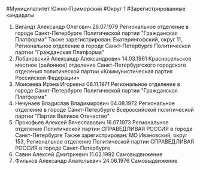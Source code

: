 #Муниципалитет
Южно-Приморский
#Округ
1
#Зарегистрированные кандидаты
1. Вигандт Александр Олегович 26.07.1979
Региональное отделение в городе Санкт-Петербурге Политической партии "Гражданская Платформа"
Также зарегистрирован: Екатерингофский, округ 11, Региональное отделение в городе Санкт-Петербурге Политической партии "Гражданская Платформа"
2. Лобановский Александр Александрович 14.03.1961
Красносельское местное (районное) отделение Санкт-Петербургского городского отделения политической партии «Коммунистическая партия Российской Федерации»
3. Моисеева Ирэна Игоревна 08.11.1971
Региональное отделение в городе Санкт-Петербурге Политической партии "Гражданская Платформа"
4. Нечунаев Владислав Владимирович 04.08.1972
Региональное отделение в городе Санкт-Петербурге Всероссийской политической партии "Партия Великое Отечество"
5. Прокофьев Алексей Вячеславович 16.07.1973
Региональное отделение Политической партии СПРАВЕДЛИВАЯ РОССИЯ в городе Санкт-Петербурге
Также зарегистрирован: МО Ивановский, округ 153, Региональное отделение Политической партии СПРАВЕДЛИВАЯ РОССИЯ в городе Санкт-Петербурге
6. Савин Алексей Дмитриевич 11.02.1992
Самовыдвижение
7. Фильков Александр Анатольевич 24.06.1976
Самовыдвижение
